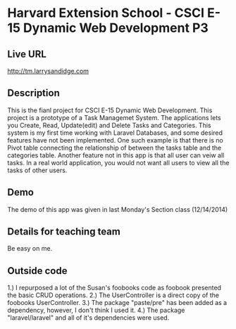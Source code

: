 # Harvard Extension School - CSCI E-15 Dynamic Web Development P3

## Live URL

<http://tm.larrysandidge.com>

## Description

This is the fianl project for CSCI E-15 Dynamic Web Development.  This project is a prototype of a Task Managemet System.
The applications lets you Create, Read, Update(edit) and Delete Tasks and Categories.  This system is my first time working with Laravel Databases, and some desired features have not been implemented.  One such example is that there is no Pivot table connecting the relationship of between the tasks table and the categories table.  Another feature not in this app is that all user can veiw all tasks.  In a real world application, you would not want all users to view all the tasks of other users.

## Demo

The demo of this app was given in last Monday's Section class (12/14/2014)

## Details for teaching team

Be easy on me.

## Outside code

1.) I repurposed a lot of the Susan's foobooks code as foobook presented the basic CRUD operations.
2.) The UserController is a direct copy of the foobooks UserController.
3.) The package "paste/pre" has been added as a dependency, however, I don't think I used it.
4.) The package "laravel/laravel" and all of it's dependencies were used.

